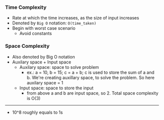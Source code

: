 ### Time Complexity
- Rate at which the time increases, as the size of input increases
- Denoted by `Big O` notation: `O(time_taken)`
- Begin with worst case scenario
    - Avoid constants

### Space Complexity
- Also denoted by Big O notation
- Auxilary space + Input space
    - Auxilary space: space to solve problem
        - ex.: a = 10, b = 15; c = a + b; c is used to store the sum of a and b. We're creating auxillary space, to solve the problem. So here auxilary space = 1
    - Input space: space to store the input
        - from above a and b are input space, so 2. Total space complexity is O(3)

<hr>

- 10^8 roughly equals to 1s